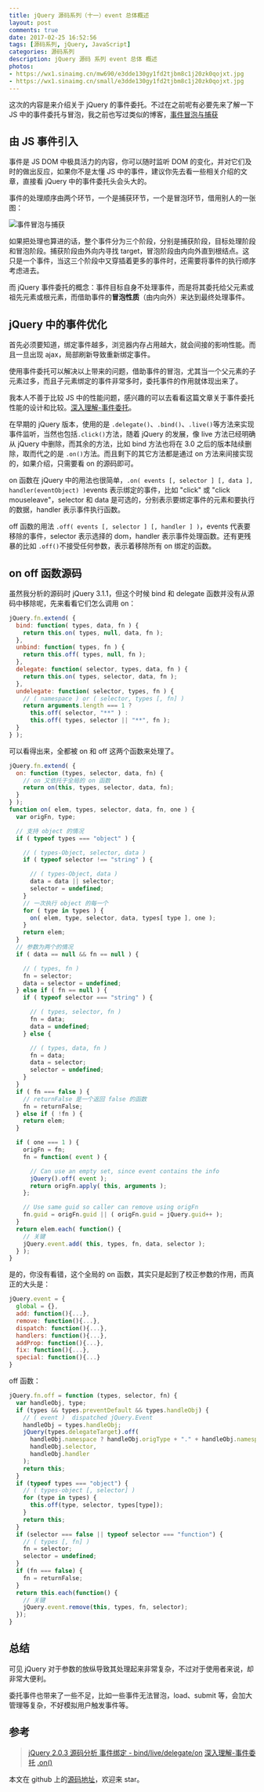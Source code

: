 ```yaml
---
title: jQuery 源码系列（十一）event 总体概述
layout: post
comments: true
date: 2017-02-25 16:52:56
tags: [源码系列, jQuery, JavaScript]
categories: 源码系列
description: jQuery 源码 系列 event 总体 概述
photos:
- https://wx1.sinaimg.cn/mw690/e3dde130gy1fd2tjbm8c1j20zk0qojxt.jpg
- https://wx1.sinaimg.cn/small/e3dde130gy1fd2tjbm8c1j20zk0qojxt.jpg
---
```

这次的内容是来介绍关于 jQuery 的事件委托。不过在之前呢有必要先来了解一下 JS 中的事件委托与冒泡，我之前也写过类似的博客，[事件冒泡与捕获](http://yuren.space/blog/2016/10/16/%E4%BA%8B%E4%BB%B6%E5%86%92%E6%B3%A1%E4%B8%8E%E6%8D%95%E8%8E%B7/)
<!--more-->
## 由 JS 事件引入

事件是 JS DOM 中极具活力的内容，你可以随时监听 DOM 的变化，并对它们及时的做出反应，如果你不是太懂 JS 中的事件，建议你先去看一些相关介绍的文章，直接看 jQuery 中的事件委托头会头大的。

事件的处理顺序由两个环节，一个是捕获环节，一个是冒泡环节，借用别人的一张图：

![事件冒泡与捕获](http://wx2.sinaimg.cn/mw690/e3dde130gy1fd2tkoqghsj20f00dimzj.jpg)

如果把处理也算进的话，整个事件分为三个阶段，分别是捕获阶段，目标处理阶段和冒泡阶段。捕获阶段由外向内寻找 target，冒泡阶段由内向外直到根结点。这只是一个事件，当这三个阶段中又穿插着更多的事件时，还需要将事件的执行顺序考虑进去。

而 jQuery 事件委托的概念：事件目标自身不处理事件，而是将其委托给父元素或祖先元素或根元素，而借助事件的**冒泡性质**（由内向外）来达到最终处理事件。

## jQuery 中的事件优化

首先必须要知道，绑定事件越多，浏览器内存占用越大，就会间接的影响性能。而且一旦出现 ajax，局部刷新导致重新绑定事件。

使用事件委托可以解决以上带来的问题，借助事件的冒泡，尤其当一个父元素的子元素过多，而且子元素绑定的事件非常多时，委托事件的作用就体现出来了。

我本人不善于比较 JS 中的性能问题，感兴趣的可以去看看这篇文章关于事件委托性能的设计和比较。[深入理解-事件委托](https://gold.xitu.io/entry/5896d04d61ff4b006b0e337a)。

在早期的 jQuery 版本，使用的是 `.delegate()`、`.bind()`、`.live()`等方法来实现事件监听，当然也包括`.click()`方法，随着 jQuery 的发展，像 live 方法已经明确从 jQuery 中删除，而其余的方法，比如 bind 方法也将在 3.0 之后的版本陆续删除，取而代之的是 `.on()`方法。而且剩下的其它方法都是通过 on 方法来间接实现的，如果介绍，只需要看 on 的源码即可。

on 函数在 jQuery 中的用法也很简单，`.on( events [, selector ] [, data ], handler(eventObject) )`events 表示绑定的事件，比如 "click" 或 "click mouseleave"，selector 和 data 是可选的，分别表示要绑定事件的元素和要执行的数据，handler 表示事件执行函数。

off 函数的用法 `.off( events [, selector ] [, handler ] )`，events 代表要移除的事件，selector 表示选择的 dom，handler 表示事件处理函数。还有更残暴的比如 `.off()`不接受任何参数，表示着移除所有 on 绑定的函数。

## on off 函数源码

虽然我分析的源码时 jQuery 3.1.1，但这个时候 bind 和 delegate 函数并没有从源码中移除呢，先来看看它们怎么调用 on：

```javascript
jQuery.fn.extend( {
  bind: function( types, data, fn ) {
    return this.on( types, null, data, fn );
  },
  unbind: function( types, fn ) {
    return this.off( types, null, fn );
  },
  delegate: function( selector, types, data, fn ) {
    return this.on( types, selector, data, fn );
  },
  undelegate: function( selector, types, fn ) {
    // ( namespace ) or ( selector, types [, fn] )
    return arguments.length === 1 ?
      this.off( selector, "**" ) :
      this.off( types, selector || "**", fn );
  }
} );
```

可以看得出来，全都被 on 和 off 这两个函数来处理了。

```javascript
jQuery.fn.extend( {
  on: function (types, selector, data, fn) {
    // on 又依托于全局的 on 函数
    return on(this, types, selector, data, fn);
  }
} );
function on( elem, types, selector, data, fn, one ) {
  var origFn, type;

  // 支持 object 的情况
  if ( typeof types === "object" ) {

    // ( types-Object, selector, data )
    if ( typeof selector !== "string" ) {

      // ( types-Object, data )
      data = data || selector;
      selector = undefined;
    }
    // 一次执行 object 的每一个
    for ( type in types ) {
      on( elem, type, selector, data, types[ type ], one );
    }
    return elem;
  }
  // 参数为两个的情况
  if ( data == null && fn == null ) {

    // ( types, fn )
    fn = selector;
    data = selector = undefined;
  } else if ( fn == null ) {
    if ( typeof selector === "string" ) {

      // ( types, selector, fn )
      fn = data;
      data = undefined;
    } else {

      // ( types, data, fn )
      fn = data;
      data = selector;
      selector = undefined;
    }
  }
  if ( fn === false ) {
    // returnFalse 是一个返回 false 的函数
    fn = returnFalse;
  } else if ( !fn ) {
    return elem;
  }

  if ( one === 1 ) {
    origFn = fn;
    fn = function( event ) {

      // Can use an empty set, since event contains the info
      jQuery().off( event );
      return origFn.apply( this, arguments );
    };

    // Use same guid so caller can remove using origFn
    fn.guid = origFn.guid || ( origFn.guid = jQuery.guid++ );
  }
  return elem.each( function() {
    // 关键
    jQuery.event.add( this, types, fn, data, selector );
  } );
}
```

是的，你没有看错，这个全局的 on 函数，其实只是起到了校正参数的作用，而真正的大头是：

```javascript
jQuery.event = {
  global = {},
  add: function(){...},
  remove: function(){...},
  dispatch: function(){...},
  handlers: function(){...},
  addProp: function(){...},
  fix: function(){...},
  special: function(){...}
}
```

off 函数：

```javascript
jQuery.fn.off = function (types, selector, fn) {
  var handleObj, type;
  if (types && types.preventDefault && types.handleObj) {
    // ( event )  dispatched jQuery.Event
    handleObj = types.handleObj;
    jQuery(types.delegateTarget).off(
      handleObj.namespace ? handleObj.origType + "." + handleObj.namespace : handleObj.origType,
      handleObj.selector,
      handleObj.handler
    );
    return this;
  }
  if (typeof types === "object") {
    // ( types-object [, selector] )
    for (type in types) {
      this.off(type, selector, types[type]);
    }
    return this;
  }
  if (selector === false || typeof selector === "function") {
    // ( types [, fn] )
    fn = selector;
    selector = undefined;
  }
  if (fn === false) {
    fn = returnFalse;
  }
  return this.each(function() {
    // 关键
    jQuery.event.remove(this, types, fn, selector);
  });
}
```

## 总结

可见 jQuery 对于参数的放纵导致其处理起来非常复杂，不过对于使用者来说，却非常大便利。

委托事件也带来了一些不足，比如一些事件无法冒泡，load、submit 等，会加大管理等复杂，不好模拟用户触发事件等。

## 参考

>[jQuery 2.0.3 源码分析 事件绑定 - bind/live/delegate/on](http://www.cnblogs.com/aaronjs/p/3440647.html)
>[深入理解-事件委托](https://gold.xitu.io/entry/5896d04d61ff4b006b0e337a)
>[.on()](http://www.css88.com/jqapi-1.9/on/)

本文在 github 上的[源码地址](https://github.com/songjinzhong/JQuerySource)，欢迎来 star。